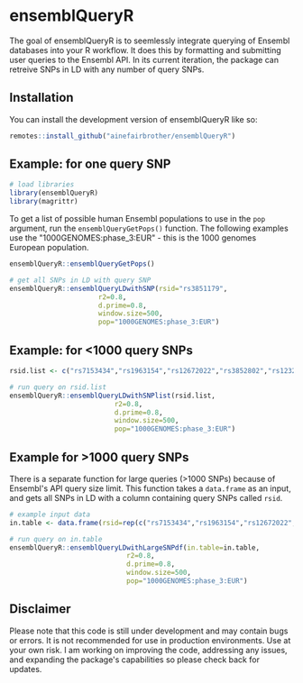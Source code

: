 
# ensemblQueryR

<!-- badges: start -->

<!-- badges: end -->

The goal of ensemblQueryR is to seemlessly integrate querying of Ensembl databases into your R workflow. It does this by formatting and submitting user queries to the Ensembl API. In its current iteration, the package can retreive SNPs in LD with any number of query SNPs. 

## Installation

You can install the development version of ensemblQueryR like so:

``` r
remotes::install_github("ainefairbrother/ensemblQueryR")

```

## Example: for one query SNP  

``` r
# load libraries
library(ensemblQueryR)
library(magrittr)
```

To get a list of possible human Ensembl populations to use in the `pop` argument, run the `ensemblQueryGetPops()` function. The following examples use the "1000GENOMES:phase_3:EUR" - this is the 1000 genomes European population. 

``` r
ensemblQueryR::ensemblQueryGetPops()
```

``` r
# get all SNPs in LD with query SNP
ensemblQueryR::ensemblQueryLDwithSNP(rsid="rs3851179", 
                      r2=0.8, 
                      d.prime=0.8, 
                      window.size=500, 
                      pop="1000GENOMES:phase_3:EUR")
```

## Example: for <1000 query SNPs

``` r
rsid.list <- c("rs7153434","rs1963154","rs12672022","rs3852802","rs12324408","rs56346870")

# run query on rsid.list
ensemblQueryR::ensemblQueryLDwithSNPlist(rsid.list, 
                          r2=0.8, 
                          d.prime=0.8, 
                          window.size=500, 
                          pop="1000GENOMES:phase_3:EUR")
``` 

## Example for >1000 query SNPs

There is a separate function for large queries (>1000 SNPs) because of Ensembl's API query size limit. This function takes a `data.frame` as an input, and gets all SNPs in LD with a column containing query SNPs called `rsid`. 

``` r
# example input data
in.table <- data.frame(rsid=rep(c("rs7153434","rs1963154","rs12672022","rs3852802","rs12324408","rs56346870"), 500))

# run query on in.table
ensemblQueryR::ensemblQueryLDwithLargeSNPdf(in.table=in.table,
                             r2=0.8,
                             d.prime=0.8,
                             window.size=500,
                             pop="1000GENOMES:phase_3:EUR")
```

## Disclaimer

Please note that this code is still under development and may contain bugs or errors. It is not recommended for use in production environments. Use at your own risk. I am working on improving the code, addressing any issues, and expanding the package's capabilities so please check back for updates.
